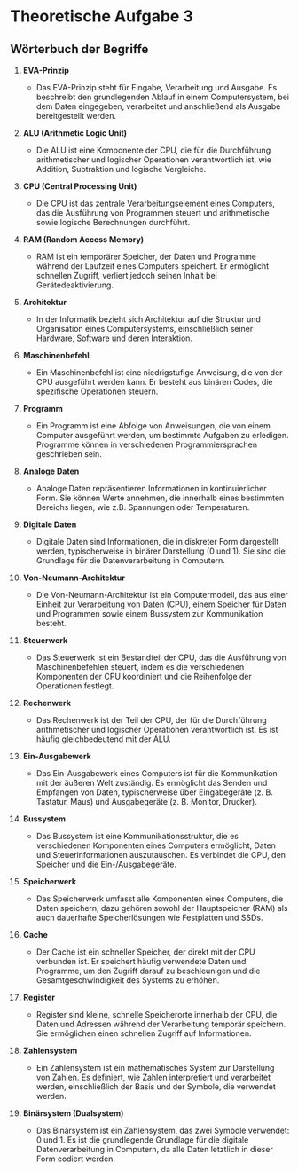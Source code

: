# Theoretische Aufgabe 3

## Wörterbuch der Begriffe

1. **EVA-Prinzip**
   * Das EVA-Prinzip steht für Eingabe, Verarbeitung und Ausgabe. Es beschreibt den grundlegenden Ablauf in einem Computersystem, bei dem Daten eingegeben, verarbeitet und anschließend als Ausgabe bereitgestellt werden.

2. **ALU (Arithmetic Logic Unit)**
   * Die ALU ist eine Komponente der CPU, die für die Durchführung arithmetischer und logischer Operationen verantwortlich ist, wie Addition, Subtraktion und logische Vergleiche.

3. **CPU (Central Processing Unit)**
   * Die CPU ist das zentrale Verarbeitungselement eines Computers, das die Ausführung von Programmen steuert und arithmetische sowie logische Berechnungen durchführt.

4. **RAM (Random Access Memory)**
   * RAM ist ein temporärer Speicher, der Daten und Programme während der Laufzeit eines Computers speichert. Er ermöglicht schnellen Zugriff, verliert jedoch seinen Inhalt bei Gerätedeaktivierung.

5. **Architektur**
   * In der Informatik bezieht sich Architektur auf die Struktur und Organisation eines Computersystems, einschließlich seiner Hardware, Software und deren Interaktion.

6. **Maschinenbefehl**
   * Ein Maschinenbefehl ist eine niedrigstufige Anweisung, die von der CPU ausgeführt werden kann. Er besteht aus binären Codes, die spezifische Operationen steuern.

7. **Programm**
   * Ein Programm ist eine Abfolge von Anweisungen, die von einem Computer ausgeführt werden, um bestimmte Aufgaben zu erledigen. Programme können in verschiedenen Programmiersprachen geschrieben sein.

8. **Analoge Daten**
   * Analoge Daten repräsentieren Informationen in kontinuierlicher Form. Sie können Werte annehmen, die innerhalb eines bestimmten Bereichs liegen, wie z.B. Spannungen oder Temperaturen.

9. **Digitale Daten**
   * Digitale Daten sind Informationen, die in diskreter Form dargestellt werden, typischerweise in binärer Darstellung (0 und 1). Sie sind die Grundlage für die Datenverarbeitung in Computern.

10. **Von-Neumann-Architektur**
    * Die Von-Neumann-Architektur ist ein Computermodell, das aus einer Einheit zur Verarbeitung von Daten (CPU), einem Speicher für Daten und Programmen sowie einem Bussystem zur Kommunikation besteht.

11. **Steuerwerk**
    * Das Steuerwerk ist ein Bestandteil der CPU, das die Ausführung von Maschinenbefehlen steuert, indem es die verschiedenen Komponenten der CPU koordiniert und die Reihenfolge der Operationen festlegt.

12. **Rechenwerk**
    * Das Rechenwerk ist der Teil der CPU, der für die Durchführung arithmetischer und logischer Operationen verantwortlich ist. Es ist häufig gleichbedeutend mit der ALU.

13. **Ein-Ausgabewerk**
    * Das Ein-Ausgabewerk eines Computers ist für die Kommunikation mit der äußeren Welt zuständig. Es ermöglicht das Senden und Empfangen von Daten, typischerweise über Eingabegeräte (z. B. Tastatur, Maus) und Ausgabegeräte (z. B. Monitor, Drucker).

14. **Bussystem**
    * Das Bussystem ist eine Kommunikationsstruktur, die es verschiedenen Komponenten eines Computers ermöglicht, Daten und Steuerinformationen auszutauschen. Es verbindet die CPU, den Speicher und die Ein-/Ausgabegeräte.

15. **Speicherwerk**
    * Das Speicherwerk umfasst alle Komponenten eines Computers, die Daten speichern, dazu gehören sowohl der Hauptspeicher (RAM) als auch dauerhafte Speicherlösungen wie Festplatten und SSDs.

16. **Cache**
    * Der Cache ist ein schneller Speicher, der direkt mit der CPU verbunden ist. Er speichert häufig verwendete Daten und Programme, um den Zugriff darauf zu beschleunigen und die Gesamtgeschwindigkeit des Systems zu erhöhen.

17. **Register**
    * Register sind kleine, schnelle Speicherorte innerhalb der CPU, die Daten und Adressen während der Verarbeitung temporär speichern. Sie ermöglichen einen schnellen Zugriff auf Informationen.

18. **Zahlensystem**
    * Ein Zahlensystem ist ein mathematisches System zur Darstellung von Zahlen. Es definiert, wie Zahlen interpretiert und verarbeitet werden, einschließlich der Basis und der Symbole, die verwendet werden.

19. **Binärsystem (Dualsystem)**
    * Das Binärsystem ist ein Zahlensystem, das zwei Symbole verwendet: 0 und 1. Es ist die grundlegende Grundlage für die digitale Datenverarbeitung in Computern, da alle Daten letztlich in dieser Form codiert werden.